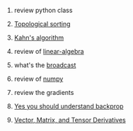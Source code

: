 
1. review python class

2. [Topological sorting](https://en.wikipedia.org/wiki/Topological_sorting)
3. [Kahn's algorithm](https://en.wikipedia.org/wiki/Topological_sorting#Kahn.27s_algorithm)

4. review of [linear-algebra](https://www.khanacademy.org/math/linear-algebra)

5. what's the [broadcast](https://docs.scipy.org/doc/numpy/user/basics.broadcasting.html)
6. review of [numpy](https://docs.scipy.org/doc/)

7. review the gradients
8. [Yes you should understand backprop](https://medium.com/@karpathy/yes-you-should-understand-backprop-e2f06eab496b)

9. [Vector, Matrix, and Tensor Derivatives](http://cs231n.stanford.edu/vecDerivs.pdf)